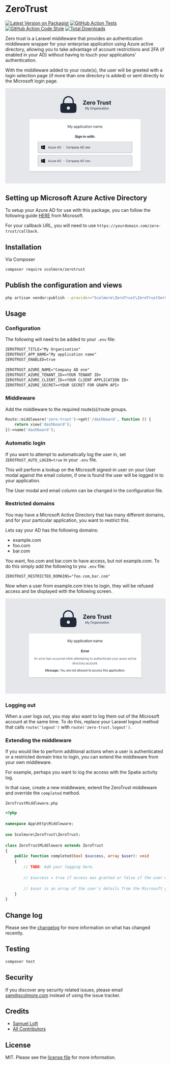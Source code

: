 # ZeroTrust

[![Latest Version on Packagist][ico-version]][link-packagist]
[![GitHub Action Tests][ico-tests]][link-tests]
[![GitHub Action Code Style][ico-style]][link-style]
[![Total Downloads][ico-downloads]][link-downloads]

Zero trust is a Laravel middleware that provides an authentication middleware wrapper for your enterprise application
using Azure active directory, allowing you to take advantage of account
restrictions and 2FA (if enabled in your AD) without having to touch your applications' authentication.

With the middleware added to your route(s), the user will be greeted with a login selection page (if more than one
directory is added) or sent directly to the Microsoft login page.

![Multiple domain selection](art/multiple_ad_selection.png)

## Setting up Microsoft Azure Active Directory

To setup your Azure AD for use with this package, you can follow the following guide [HERE][link-microsoft-setup] from Microsoft.

For your callback URL, you will need to use `https://yourdomain.com/zero-trust/callback`.

## Installation

Via Composer

```bash
composer require scolmore/zerotrust
```

## Publish the configuration and views

```bash
php artisan vendor:publish --provider="Scolmore\ZeroTrust\ZeroTrustServiceProvider"
```

## Usage

### Configuration

The following will need to be added to your `.env` file:

```dotenv
ZEROTRUST_TITLE="My Organisation"
ZEROTRUST_APP_NAME="My application name"
ZEROTRUST_ENABLED=true

ZEROTRUST_AZURE_NAME="Company AD one"
ZEROTRUST_AZURE_TENANT_ID=<YOUR TENANT ID>
ZEROTRUST_AZURE_CLIENT_ID=<YOUR CLIENT APPLICATION ID>
ZEROTRUST_AZURE_SECRET=<YOUR SECRET FOR GRAPH API>
```

### Middleware

Add the middleware to the required route(s)/route groups.

```php
Route::middleware('zero-trust')->get('/dashboard', function () {
    return view('dashboard');
})->name('dashboard');
```

### Automatic login

If you want to attempt to automatically log the user in, set `ZEROTRUST_AUTO_LOGIN=true` in your `.env` file.

This will perform a lookup on the Microsoft signed-in user on your User modal against the email column, if one is found
the user will be logged in to your application.

The User modal and email column can be changed in the configuration file.

### Restricted domains

You may have a Microsoft Active Directory that has many different domains, and for your particular application, you want to restrict this.

Lets say your AD has the following domains:
- example.com
- foo.com
- bar.com

You want, foo.com and bar.com to have access, but not example.com. To do this simply add the following to you `.env` file:

```dotenv
ZEROTRUST_RESTRICTED_DOMAINS="foo.com,bar.com"
```

Now when a user from example.com tries to login, they will be refused access and be displayed with the following screen.

![Restricted domain](art/restricted_domain.png)

### Logging out

When a user logs out, you may also want to log them out of the Microsoft account at the same time. To do this, replace
your Laravel logout method that calls `route('logout')` with `route('zero-trust.logout')`.

### Extending the middleware

If you would like to perform additional actions when a user is authenticated or a restricted domain tries to login, you can extend the middleware from your own middleware.

For example, perhaps you want to log the access with the Spatie activity log.

In that case, create a new middleware, extend the ZeroTrust middleware and override the `completed` method.

`ZeroTrustMiddleware.php`
```php
<?php

namespace App\Http\Middleware;

use Scolmore\ZeroTrust\ZeroTrust;

class ZeroTrustMiddleware extends ZeroTrust
{
    public function completed(bool $success, array $user): void
    {
        // TODO: Add your logging here.
        
        // $success = true if access was granted or false if the user was refused due to restrictions.
        
        // $user is an array of the user's details from the Microsoft graph API.
    }
}

```

## Change log

Please see the [changelog](changelog.md) for more information on what has changed recently.

## Testing

```bash
composer test
```

## Security

If you discover any security related issues, please email sam@scolmore.com instead of using the issue tracker.

## Credits

- [Samuel Loft][link-author]
- [All Contributors][link-contributors]

## License

MIT. Please see the [license file](license.md) for more information.

[ico-version]: https://img.shields.io/packagist/v/scolmore/zerotrust.svg?style=flat-square
[ico-downloads]: https://img.shields.io/packagist/dt/scolmore/zerotrust.svg?style=flat-square
[ico-tests]: https://img.shields.io/github/actions/workflow/status/scolmore/zerotrust/run-tests.yml?label=tests&style=flat-square
[ico-style]: https://img.shields.io/github/actions/workflow/status/scolmore/zerotrust/code-style.yml?label=code%20style&style=flat-square

[link-packagist]: https://packagist.org/packages/scolmore/zerotrust
[link-downloads]: https://packagist.org/packages/scolmore/zerotrust
[link-author]: https://github.com/samloft
[link-contributors]: https://github.com/scolmore/zerotrust/contributors
[link-microsoft-setup]: https://learn.microsoft.com/en-us/power-apps/developer/data-platform/walkthrough-register-app-azure-active-directory
[link-style]: https://github.com/scolmore/zerotrust/actions?query=workflow%3A"Check+%26+fix+styling"+branch%3Amain
[link-tests]: https://github.com/scolmore/zerotrust/actions?query=workflow%3ATests+branch%3Amain
